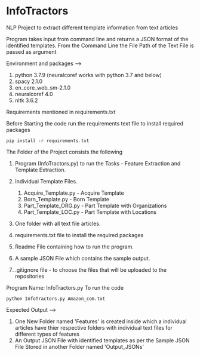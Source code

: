 # InfoTractors

NLP Project to extract different template information from text articles

Program takes input from command line and returns a JSON format of the identified templates.
From the Command Line the File Path of the Text File is passed as argument

Environment and packages --> 
1. python 3.7.9 (neuralcoref works with python 3.7 and below)
2. spacy 2.1.0
3. en_core_web_sm-2.1.0
4. neuralcoref 4.0
5. nltk 3.6.2

Requirements mentioned in requirements.txt

Before Starting the code run the requirements text file to install required packages

    pip install -r requirements.txt

The Folder of the Project consists the following

1. Program (InfoTractors.py) to run the Tasks - Feature Extraction and Template Extraction.
2. Individual Template Files.
    1. Acquire_Template.py  - Acquire Template
    2. Born_Template.py     - Born Template    
    3. Part_Template_ORG.py - Part Template with Organizations
    4. Part_Template_LOC.py - Part Template with Locations

3. One folder with all text file articles.
4. requirements.txt file to install the required packages
5. Readme File containing how to run the program.
6. A sample JSON File which contains the sample output.
7. .gitignore file - to choose the files that will be uploaded to the repositories

Program Name: InfoTractors.py
To run the code

    python InfoTractors.py Amazon_com.txt

Expected Output -->
1. One New Folder named 'Features' is created inside which a individual articles have thier respective folders with individual text files for different types of features
2. An Output JSON File with identified templates as per the Sample JSON File Stored in another Folder named 'Output_JSONs'